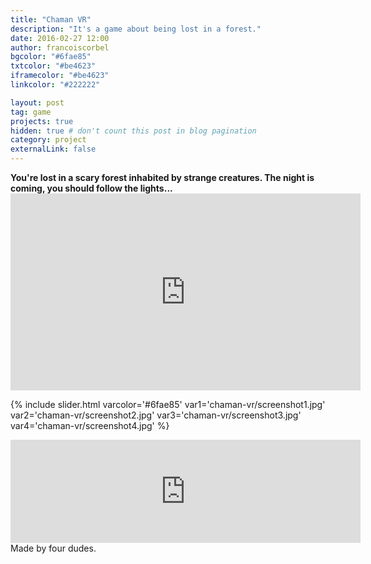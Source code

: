```yaml
---
title: "Chaman VR"
description: "It's a game about being lost in a forest."
date: 2016-02-27 12:00
author: francoiscorbel
bgcolor: "#6fae85"
txtcolor: "#be4623"
iframecolor: "#be4623"
linkcolor: "#222222"

layout: post
tag: game
projects: true
hidden: true # don't count this post in blog pagination
category: project
externalLink: false
---
```

<div class="text general-margin"><strong>You're lost in a scary forest inhabited by strange creatures. The night is coming, you should follow the lights...</strong></div>

<div class="video general-margin">
    <iframe width="560" height="315" src="https://www.youtube.com/embed/goZikfz87HM?modestbranding=1&autohide=1&showinfo=0&controls=0" frameborder="0" allowfullscreen></iframe>
</div>

{% include slider.html varcolor='#6fae85' var1='chaman-vr/screenshot1.jpg' var2='chaman-vr/screenshot2.jpg' var3='chaman-vr/screenshot3.jpg' var4='chaman-vr/screenshot4.jpg' %}

<div class="general-margin">
<iframe frameborder="0" src="https://itch.io/embed/165258?linkback=true&border_width=1&amp;bg_color=be4623&amp;fg_color=222222&amp;link_color=6fae85&amp;border_color=dc6441" width="560" height="165"></iframe>
</div>

<div class="text general-margin">Made by four dudes.</div>
